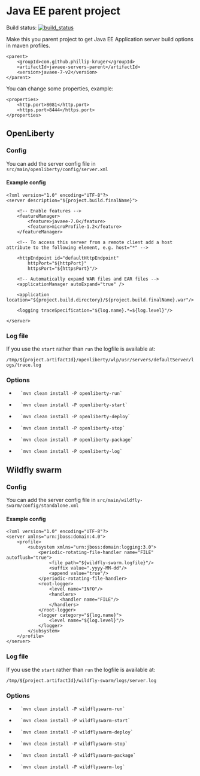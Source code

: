 # Java EE parent project

Build status: [![build_status](https://travis-ci.org/phillip-kruger/javaee-servers-parent.svg?branch=master)](https://travis-ci.org/phillip-kruger/javaee-servers-parent)

Make this you parent project to get Java EE Application server build options in maven profiles.

    <parent>
        <groupId>com.github.phillip-kruger</groupId>
        <artifactId>javaee-servers-parent</artifactId>
        <version>javaee-7-v2</version>
    </parent>

You can change some properties, example:

    <properties>    
        <http.port>8081</http.port>
        <https.port>8444</https.port>
    </properties>

## OpenLiberty

### Config

You can add the server config file in `src/main/openliberty/config/server.xml`

#### Example config

    <?xml version="1.0" encoding="UTF-8"?>
    <server description="${project.build.finalName}">

        <!-- Enable features -->
        <featureManager>
            <feature>javaee-7.0</feature>
            <feature>microProfile-1.2</feature>
        </featureManager>

        <!-- To access this server from a remote client add a host attribute to the following element, e.g. host="*" -->

        <httpEndpoint id="defaultHttpEndpoint"
            httpPort="${httpPort}"
            httpsPort="${httpsPort}"/>

        <!-- Automatically expand WAR files and EAR files -->
        <applicationManager autoExpand="true" />

        <application location="${project.build.directory}/${project.build.finalName}.war"/>

        <logging traceSpecification="${log.name}.*=${log.level}"/>

    </server>

### Log file

If you use the `start` rather than `run` the logfile is available at:

`/tmp/${project.artifactId}/openliberty/wlp/usr/servers/defaultServer/logs/trace.log`

### Options

*       `mvn clean install -P openliberty-run`
*       `mvn clean install -P openliberty-start`
*       `mvn clean install -P openliberty-deploy`
*       `mvn clean install -P openliberty-stop`
*       `mvn clean install -P openliberty-package`
*       `mvn clean install -P openliberty-log`

## Wildfly swarm

### Config

You can add the server config file in `src/main/wildfly-swarm/config/standalone.xml`

#### Example config

    <?xml version="1.0" encoding="UTF-8"?>
    <server xmlns="urn:jboss:domain:4.0">
        <profile>
            <subsystem xmlns="urn:jboss:domain:logging:3.0">
                <periodic-rotating-file-handler name="FILE" autoflush="true">
                    <file path="${wildfly-swarm.logfile}"/>
                    <suffix value=".yyyy-MM-dd"/>
                    <append value="true"/>
                </periodic-rotating-file-handler>
                <root-logger>
                    <level name="INFO"/>
                    <handlers>
                        <handler name="FILE"/>
                    </handlers>
                </root-logger>
                <logger category="${log.name}">
                    <level name="${log.level}"/>
                </logger>
            </subsystem>
        </profile>
    </server>

### Log file

If you use the `start` rather than `run` the logfile is available at:

`/tmp/${project.artifactId}/wildfly-swarm/logs/server.log`

### Options

*       `mvn clean install -P wildflyswarm-run`
*       `mvn clean install -P wildflyswarm-start`
*       `mvn clean install -P wildflyswarm-deploy`
*       `mvn clean install -P wildflyswarm-stop`
*       `mvn clean install -P wildflyswarm-package`
*       `mvn clean install -P wildflyswarm-log`